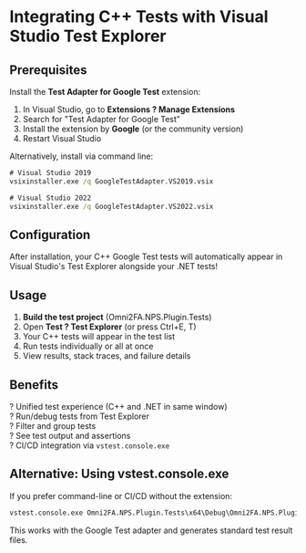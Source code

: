 # Integrating C++ Tests with Visual Studio Test Explorer

## Prerequisites

Install the **Test Adapter for Google Test** extension:

1. In Visual Studio, go to **Extensions ? Manage Extensions**
2. Search for "Test Adapter for Google Test"
3. Install the extension by **Google** (or the community version)
4. Restart Visual Studio

Alternatively, install via command line:
```cmd
# Visual Studio 2019
vsixinstaller.exe /q GoogleTestAdapter.VS2019.vsix

# Visual Studio 2022
vsixinstaller.exe /q GoogleTestAdapter.VS2022.vsix
```

## Configuration

After installation, your C++ Google Test tests will automatically appear in Visual Studio's Test Explorer alongside your .NET tests!

## Usage

1. **Build the test project** (Omni2FA.NPS.Plugin.Tests)
2. Open **Test ? Test Explorer** (or press Ctrl+E, T)
3. Your C++ tests will appear in the test list
4. Run tests individually or all at once
5. View results, stack traces, and failure details

## Benefits

? Unified test experience (C++ and .NET in same window)  
? Run/debug tests from Test Explorer  
? Filter and group tests  
? See test output and assertions  
? CI/CD integration via `vstest.console.exe`  

## Alternative: Using vstest.console.exe

If you prefer command-line or CI/CD without the extension:

```cmd
vstest.console.exe Omni2FA.NPS.Plugin.Tests\x64\Debug\Omni2FA.NPS.Plugin.Tests.exe
```

This works with the Google Test adapter and generates standard test result files.
